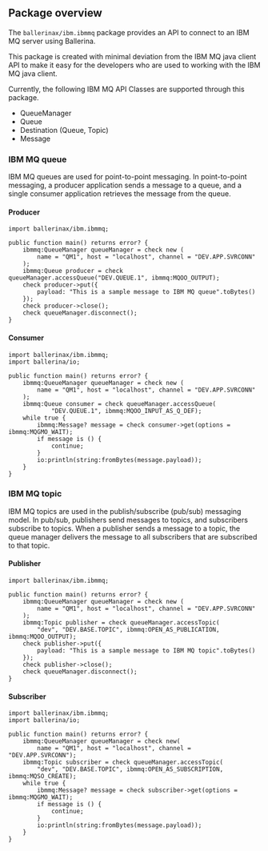 ## Package overview

The `ballerinax/ibm.ibmmq` package provides an API to connect to an IBM MQ server using Ballerina.

This package is created with minimal deviation from the IBM MQ java client API to make it easy for the developers who are used to working with the IBM MQ java client.
 
Currently, the following IBM MQ API Classes are supported through this package.

- QueueManager
- Queue
- Destination (Queue, Topic)
- Message

### IBM MQ queue

IBM MQ queues are used for point-to-point messaging. In point-to-point messaging, a producer application sends a message to a queue, and a single consumer application retrieves the message from the queue.

#### Producer

```ballerina
import ballerinax/ibm.ibmmq;

public function main() returns error? {
    ibmmq:QueueManager queueManager = check new (
        name = "QM1", host = "localhost", channel = "DEV.APP.SVRCONN"
    );
    ibmmq:Queue producer = check queueManager.accessQueue("DEV.QUEUE.1", ibmmq:MQOO_OUTPUT);
    check producer->put({
        payload: "This is a sample message to IBM MQ queue".toBytes()
    });
    check producer->close();
    check queueManager.disconnect();
}
```

#### Consumer

```ballerina
import ballerinax/ibm.ibmmq;
import ballerina/io;

public function main() returns error? {
    ibmmq:QueueManager queueManager = check new (
        name = "QM1", host = "localhost", channel = "DEV.APP.SVRCONN"
    );
    ibmmq:Queue consumer = check queueManager.accessQueue(
            "DEV.QUEUE.1", ibmmq:MQOO_INPUT_AS_Q_DEF);
    while true {
        ibmmq:Message? message = check consumer->get(options = ibmmq:MQGMO_WAIT);
        if message is () {
            continue;
        }
        io:println(string:fromBytes(message.payload));
    }
}
```

### IBM MQ topic

IBM MQ topics are used in the publish/subscribe (pub/sub) messaging model. In pub/sub, publishers send messages to topics, and subscribers subscribe to topics. When a publisher sends a message to a topic, the queue manager delivers the message to all subscribers that are subscribed to that topic.

#### Publisher

```ballerina
import ballerinax/ibm.ibmmq;

public function main() returns error? {
    ibmmq:QueueManager queueManager = check new (
        name = "QM1", host = "localhost", channel = "DEV.APP.SVRCONN"
    );
    ibmmq:Topic publisher = check queueManager.accessTopic(
        "dev", "DEV.BASE.TOPIC", ibmmq:OPEN_AS_PUBLICATION, ibmmq:MQOO_OUTPUT);
    check publisher->put({
        payload: "This is a sample message to IBM MQ topic".toBytes()
    });
    check publisher->close();
    check queueManager.disconnect();
}
```

#### Subscriber

```ballerina
import ballerinax/ibm.ibmmq;
import ballerina/io;

public function main() returns error? {
    ibmmq:QueueManager queueManager = check new(
        name = "QM1", host = "localhost", channel = "DEV.APP.SVRCONN");
    ibmmq:Topic subscriber = check queueManager.accessTopic(
        "dev", "DEV.BASE.TOPIC", ibmmq:OPEN_AS_SUBSCRIPTION, ibmmq:MQSO_CREATE);
    while true {
        ibmmq:Message? message = check subscriber->get(options = ibmmq:MQGMO_WAIT);
        if message is () {
            continue;
        }
        io:println(string:fromBytes(message.payload));
    }
}
```
